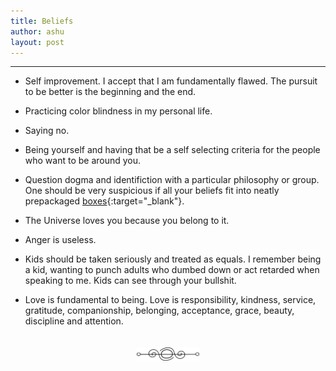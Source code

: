 ```yaml
---
title: Beliefs
author: ashu
layout: post
---
```


---
- Self improvement. I accept that I am fundamentally flawed. The pursuit to be better is the beginning and the end. 

- Practicing color blindness in my personal life. 

- Saying no. 

- Being yourself and having that be a self selecting criteria for the people who want to be around you.

- Question dogma and identifiction with a particular philosophy or group. One should be very suspicious if all your beliefs fit into neatly prepackaged [boxes](https://fs.blog/wp-content/uploads/2017/02/Naval-Ravikant-TKP.pdf){:target="_blank"}.

- The Universe loves you because you belong to it. 

- Anger is useless. 

- Kids should be taken seriously and treated as equals. I remember being a kid, wanting to punch adults who dumbed down or act retarded when speaking to me. Kids can see through your bullshit. 

- Love is fundamental to being. Love is responsibility, kindness, service, gratitude, companionship, belonging, acceptance, grace, beauty, discipline and attention. 


<div style="display: flex; justify-content: center; padding-top: 20px;">
    <img src="/assets/images/230617-page-ending-flourish.png" alt="image" style="max-width: 100px;">
</div>
